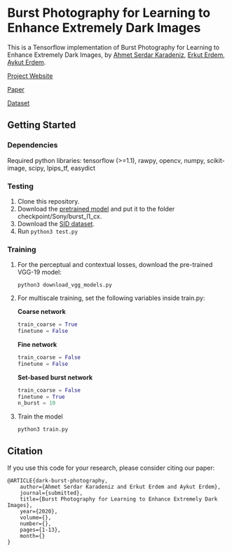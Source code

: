 # Burst Photography for Learning to Enhance Extremely Dark Images

This is a Tensorflow implementation of Burst Photography for Learning to Enhance Extremely Dark Images, by [Ahmet Serdar Karadeniz](https://askaradeniz.github.io), [Erkut Erdem](https://web.cs.hacettepe.edu.tr/~erkut/), [Aykut Erdem](https://web.cs.hacettepe.edu.tr/~aykut/).


[Project Website](https://hucvl.github.io/dark-burst-photography)

[Paper](https://arxiv.org/pdf/2006.09845.pdf)

[Dataset](https://github.com/cchen156/Learning-to-See-in-the-Dark)

## Getting Started

### Dependencies

Required python libraries: tensorflow (>=1.1), rawpy, opencv, numpy, scikit-image, scipy, lpips_tf, easydict

### Testing

1. Clone this repository.
2. Download the [pretrained model](https://drive.google.com/file/d/1u-FG05HBb2h9ws4Xx9TQw272s64emtJR/view?usp=sharing) and put it to the folder checkpoint/Sony/burst_l1_cx.
3. Download the [SID dataset](https://github.com/cchen156/Learning-to-See-in-the-Dark).
4. Run `python3 test.py`

### Training

1. For the perceptual and contextual losses, download the pre-trained VGG-19 model:
    ```
    python3 download_vgg_models.py
    ```

2. For multiscale training, set the following variables inside train.py:


    **Coarse network**
    ```python
    train_coarse = True
    finetune = False
    ```

    **Fine network**
    ```python
    train_coarse = False
    finetune = False
    ```

    **Set-based burst network**
    ```python
    train_coarse = False
    finetune = True
    n_burst = 10
    ```

2. Train the model
    ```
    python3 train.py
    ```

## Citation
If you use this code for your research, please consider citing our paper: 
```
@ARTICLE{dark-burst-photography,
    author={Ahmet Serdar Karadeniz and Erkut Erdem and Aykut Erdem},
    journal={submitted},
    title={Burst Photography for Learning to Enhance Extremely Dark Images},
    year={2020},
    volume={},
    number={},
    pages={1-13},
    month={}
}
```